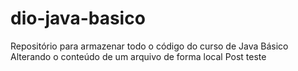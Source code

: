 # dio-java-basico
Repositório para armazenar todo o código do curso de Java Básico
Alterando o conteúdo de um arquivo de forma local
Post teste

